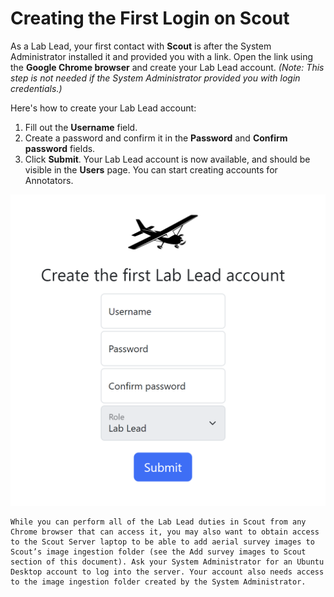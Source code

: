 # Creating the First Login on Scout

As a Lab Lead, your first contact with **Scout** is after the System Administrator installed it and provided you with a link. Open the link using the **Google Chrome browser** and create your Lab Lead account. *(Note: This step is not needed if the System Administrator provided you with login credentials.)*

Here's how to create your Lab Lead account:

1. Fill out the **Username** field.
2. Create a password and confirm it in the **Password** and **Confirm password** fields.
3. Click **Submit**. Your Lab Lead account is now available, and should be visible in the **Users** page. You can start creating accounts for Annotators.

![firstlogin](../assets/images/first-signin.png)

```{note}
While you can perform all of the Lab Lead duties in Scout from any Chrome browser that can access it, you may also want to obtain access to the Scout Server laptop to be able to add aerial survey images to Scout’s image ingestion folder (see the Add survey images to Scout section of this document). Ask your System Administrator for an Ubuntu Desktop account to log into the server. Your account also needs access to the image ingestion folder created by the System Administrator.
```
